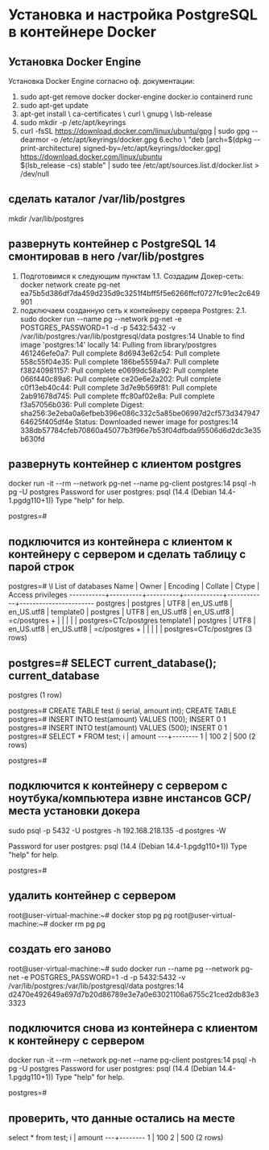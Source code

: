 # Установка и настройка PostgreSQL в контейнере Docker
## Установка Docker Engine
Установка Docker Engine согласно оф. документации:
1. sudo apt-get remove docker docker-engine docker.io containerd runc
2. sudo apt-get update 
3. apt-get install \    ca-certificates \    curl \    gnupg \    lsb-release
4. sudo mkdir -p /etc/apt/keyrings
5. curl -fsSL https://download.docker.com/linux/ubuntu/gpg | sudo gpg --dearmor -o /etc/apt/keyrings/docker.gpg
6.echo \ "deb [arch=$(dpkg --print-architecture) signed-by=/etc/apt/keyrings/docker.gpg] https://download.docker.com/linux/ubuntu \
  $(lsb_release -cs) stable" | sudo tee /etc/apt/sources.list.d/docker.list > /dev/null

## сделать каталог /var/lib/postgres

mkdir /var/lib/postgres

## развернуть контейнер с PostgreSQL 14 смонтировав в него /var/lib/postgres

1. Подготовимся к следующим пунктам 
1.1. Создадим Докер-сеть:
	docker network create pg-net
	ea75b5d386df7da459d235d9c3251f4bff5f5e6266ffcf0727fc91ec2c649901
2. подключаем созданную сеть к контейнеру сервера Postgres:
2.1. sudo docker run --name pg --network pg-net -e POSTGRES_PASSWORD=1 -d -p 5432:5432 -v /var/lib/postgres:/var/lib/postgresql/data postgres:14
Unable to find image 'postgres:14' locally
14: Pulling from library/postgres
461246efe0a7: Pull complete
8d6943e62c54: Pull complete
558c55f04e35: Pull complete
186be55594a7: Pull complete
f38240981157: Pull complete
e0699dc58a92: Pull complete
066f440c89a6: Pull complete
ce20e6e2a202: Pull complete
c0f13eb40c44: Pull complete
3d7e9b569f81: Pull complete
2ab91678d745: Pull complete
ffc80af02e8a: Pull complete
f3a57056b036: Pull complete
Digest: sha256:3e2eba0a6efbeb396e086c332c5a85be06997d2cf573d34794764625f405df4e
Status: Downloaded newer image for postgres:14
338db57784cfeb70860a45077b3f96e7b53f04dfbda95506d6d2dc3e35b630fd

## развернуть контейнер с клиентом postgres

docker run -it --rm --network pg-net --name pg-client postgres:14 psql -h pg -U postgres
Password for user postgres:
psql (14.4 (Debian 14.4-1.pgdg110+1))
Type "help" for help.

postgres=#

## подключится из контейнера с клиентом к контейнеру с сервером и сделать таблицу с парой строк

postgres=# \l
                                 List of databases
   Name    |  Owner   | Encoding |  Collate   |   Ctype    |   Access privileges
-----------+----------+----------+------------+------------+-----------------------
 postgres  | postgres | UTF8     | en_US.utf8 | en_US.utf8 |
 template0 | postgres | UTF8     | en_US.utf8 | en_US.utf8 | =c/postgres          +
           |          |          |            |            | postgres=CTc/postgres
 template1 | postgres | UTF8     | en_US.utf8 | en_US.utf8 | =c/postgres          +
           |          |          |            |            | postgres=CTc/postgres
(3 rows)

postgres=# SELECT current_database();
 current_database
------------------
 postgres
(1 row)

postgres=# CREATE TABLE test (i serial, amount int);
CREATE TABLE
postgres=# INSERT INTO test(amount) VALUES (100);
INSERT 0 1
postgres=# INSERT INTO test(amount) VALUES (500);
INSERT 0 1
postgres=# SELECT * FROM test;
 i | amount
---+--------
 1 |    100
 2 |    500
(2 rows)

postgres=#

## подключится к контейнеру с сервером с ноутбука/компьютера извне инстансов GCP/места установки докера

sudo psql -p 5432 -U postgres -h 192.168.218.135 -d postgres -W

Password for user postgres:
psql (14.4 (Debian 14.4-1.pgdg110+1))
Type "help" for help.

postgres=#

## удалить контейнер с сервером

root@user-virtual-machine:~# docker stop pg
pg
root@user-virtual-machine:~# docker rm pg
pg

## создать его заново

root@user-virtual-machine:~# sudo docker run --name pg --network pg-net -e POSTGRES_PASSWORD=1 -d -p 5432:5432 -v /var/lib/postgres:/var/lib/postgresql/data postgres:14
d2470e492649a697d7b20d86789e3e7a0e63021106a6755c21ced2db83e33323

## подключится снова из контейнера с клиентом к контейнеру с сервером

docker run -it --rm --network pg-net --name pg-client postgres:14 psql -h pg -U postgres
Password for user postgres:
psql (14.4 (Debian 14.4-1.pgdg110+1))
Type "help" for help.

postgres=#

## проверить, что данные остались на месте

select * from test;
 i | amount
---+--------
 1 |    100
 2 |    500
(2 rows)